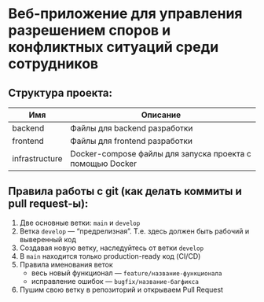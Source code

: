 # Веб-приложение для управления разрешением споров и конфликтных ситуаций среди сотрудников

## Структура проекта:

| Имя  | Описание |
| ------------- | ------------- |
| backend | Файлы для backend разработки |
| frontend | Файлы для frontend разработки |
| infrastructure | Docker-compose файлы для запуска проекта с помощью Docker |


## Правила работы с git (как делать коммиты и pull request-ы):

1. Две основные ветки: `main` и `develop`
2. Ветка `develop` — “предрелизная”. Т.е. здесь должен быть рабочий и выверенный код
3. Создавая новую ветку, наследуйтесь от ветки `develop`
4. В `main` находится только production-ready код (CI/CD)
5. Правила именования веток
   - весь новый функционал — `feature/название-функционала`
   - исправление ошибок — `bugfix/название-багфикса`
6. Пушим свою ветку в репозиторий и открываем Pull Request
